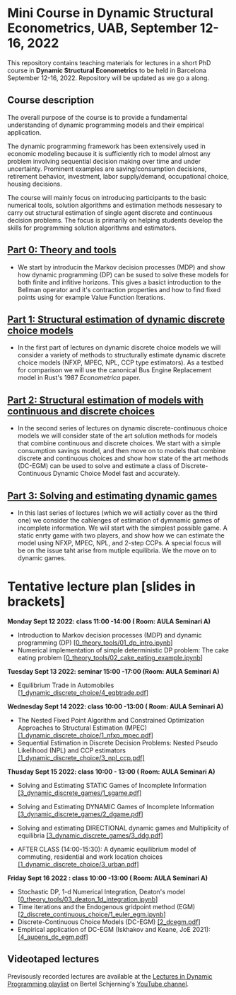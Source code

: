 # Mini Course in Dynamic Structural Econometrics, UAB, September 12-16, 2022

This repository contains teaching materials for lectures in a short PhD course in **Dynamic Structural Econometrics** to be held in Barcelona September 12-16, 2022. Repository will be updated as we go a along. 

## Course description 
The overall purpose of the course is to provide a fundamental understanding of dynamic programming models and their empirical application. 

The dynamic programming framework has been extensively used in economic modeling because it is sufficiently rich to model almost any problem involving sequential decision making over time and under uncertainty. Prominent examples are saving/consumption decisions, retirement behavior, investment, labor supply/demand, occupational choice, housing decisions. 

The course will mainly focus on introducing participants to the basic numerical tools, solution algorithms and estimation methods nessesary to carry out structural estimation of single agent discrete and continuous decision problems. The focus is primarily on helping students develop the skills for programming solution algorithms and estimators.  
 

## [Part 0:  Theory and tools](https://github.com/bschjerning/dp_uab/tree/main/0_theory_tools)      
- We start by introducin the Markov decision processes (MDP) and show how dynamic programming (DP) can be sused to solve these models for both finite and infitive horizons. This gives a basict introduction to the Bellman operator and it's contraction properties and how to find fixed points using for example Value Function Iterations.  

## [Part 1:  Structural estimation of dynamic discrete choice models](https://github.com/bschjerning/dp_uab/tree/main/1_dynamic_discrete_choice)      
- In the first part of lectures on dynamic discrete choice models we will consider a variety of methods to structurally estimate dynamic discrete choice models (NFXP, MPEC, NPL, CCP type estimators). As a testbed for comparison we will use the canonical Bus Engine Replacement model in Rust's 1987 *Econometrica* paper.

## [Part 2: Structural estimation of models with continuous and discrete choices](https://github.com/bschjerning/dp_uab/tree/main/2_discrete_continuous_choice)
- In the second series of lectures on dynamic discrete-continuous choice models we will consider state of the art solution methods for models that combine continuous and discrete choices. We start with a simple consumption savings model, and then move on to models that combine discrete and continuous choices and show how state of the art methods (DC-EGM) can be used to solve and estimate a class of Discrete-Continuous Dynamic Choice Model fast and accurately. 

## [Part 3: Solving and estimating dynamic games](https://github.com/bschjerning/dp_uab/tree/main/0_theory_tools)   

- In this last series of lectures (which we will actially cover as the third one) we consider the cahlenges of estimation of dymnamic games of incomplete information. We wiil start with the simplest possible game. A static enrty game with two players, and show how we can estimate the model using NFXP, MPEC, NPL, and 2-step CCPs. A special focus will be on the issue taht arise from mutiple equilibria. We the move on to dynamic games.     

# Tentative lecture plan [slides in brackets]
**Monday Sept 12 2022: class 11:00 -14:00 ( Room: AULA Seminari A)**

- Introduction to Markov decision processes (MDP) and dynamic programming (DP) [[0_theory_tools/01_dp_intro.ipynb](https://github.com/bschjerning/dp_uab/blob/main/0_theory_tools/01_dp_intro.ipynb)]
- Numerical implementation of simple deterministic DP problem: The cake eating problem [[0_theory_tools/02_cake_eating_example.ipynb](https://github.com/bschjerning/dp_uab/blob/main/0_theory_tools/02_cake_eating_example.ipynb)]

**Tuesday Sept 13 2022: seminar  15:00 -17:00 (Room: AULA Seminari A)**

-  Equilibrium Trade in Automobiles [[1_dynamic_discrete_choice/4_eqbtrade.pdf](https://github.com/bschjerning/dp_uab/blob/main/1_dynamic_discrete_choice/4_eqbtrade.pdf)]

**Wednesday Sept 14 2022: class 10:00 -13:00  ( Room: AULA Seminari A)**

-  The Nested Fixed Point Algorithm and Constrained Optimization Approaches to Structural Estimation (MPEC) [[1_dynamic_discrete_choice/1_nfxp_mpec.pdf]](https://github.com/bschjerning/dp_uab/blob/main/1_dynamic_discrete_choice/1_nfxp_mpec.pdf)
-  Sequential Estimation in Discrete Decision Problems: Nested Pseudo Likelihood (NPL) and CCP estimators [[1_dynamic_discrete_choice/3_npl_ccp.pdf]](https://github.com/bschjerning/dp_uab/blob/main/1_dynamic_discrete_choice/3_npl_ccp.pdf)

**Thusday Sept 15 2022: class 10:00 - 13:00 ( Room: AULA Seminari A)**

-  Solving and Estimating STATIC Games of
Incomplete Information [[3_dynamic_discrete_games/1_sgame.pdf]](https://github.com/bschjerning/dp_uab/blob/main/3_dynamic_discrete_games/1_sgame.pdf)

- Solving and Estimating DYNAMIC Games of
Incomplete Information [[3_dynamic_discrete_games/2_dgame.pdf]](https://github.com/bschjerning/dp_uab/blob/main/3_dynamic_discrete_games/2_dgame.pdf)

- Solving and estimating DIRECTIONAL dynamic games
and Multiplicity of equilibria [[3_dynamic_discrete_games/3_ddg.pdf]](https://github.com/bschjerning/dp_uab/blob/main/3_dynamic_discrete_games/3_ddg.pdf)

- AFTER CLASS (14:00-15:30): A dynamic equilibrium model of commuting, residential and work location choices [[1_dynamic_discrete_choice/3_urban.pdf]](https://github.com/bschjerning/dp_uab/blob/main/1_dynamic_discrete_choice/3_urban.pdf)

**Friday Sept 16 2022 : class 10:00 -13:00 ( Room: AULA Seminari A)**
- Stochastic DP, 1-d Numerical Integration, Deaton's model [[0_theory_tools/03_deaton_1d_integration.ipynb](https://github.com/bschjerning/dp_uab/blob/main/0_theory_tools/03_deaton_1d_integration.ipynb)]
- Time iterations and the Endogenous gridpoint method (EGM) [[2_discrete_continuous_choice/1_euler_egm.ipynb](https://github.com/bschjerning/dp_uab/blob/main/2_discrete_continuous_choice/1_euler_egm.ipynb)]
- Discrete-Continuous Choice Models  (DC-EGM) [[2_dcegm.pdf]](https://github.com/bschjerning/dp_uab/blob/main/2_discrete_continuous_choice/2_dcegm.pdf)
- Empirical application of DC-EGM (Iskhakov and Keane, JoE 2021): [[4_aupens_dc_egm.pdf]](https://github.com/bschjerning/dp_uab/blob/main/2_discrete_continuous_choice/4_aupens_dc_egm.pdf)              

## Videotaped lectures
Previsously recorded lectures are available at the [Lectures in Dynamic Programming playlist](https://www.youtube.com/watch?v=SbVIgzWt8So&list=PLzkJu0O0lYnEpJNYJ4Ent_qckS0OKkYYg) on Bertel Schjerning's [YouTube channel](https://www.youtube.com/user/BSchjerning). 



